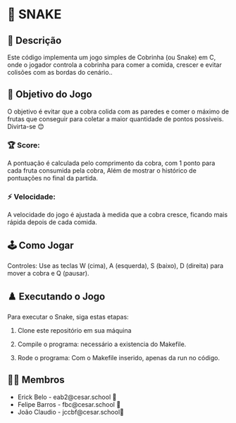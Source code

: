  

# 🐍 SNAKE 

## 📄 Descrição

Este código implementa um jogo simples de Cobrinha (ou Snake) em C, onde o jogador controla a cobrinha para comer a comida, crescer e evitar colisões com as bordas do cenário..

## 🎯 Objetivo do Jogo

O objetivo é evitar que a cobra colida com as paredes e comer o máximo de frutas que conseguir para coletar a maior quantidade de pontos possíveis.
Divirta-se 😊 

### 🏆 Score:
A pontuação é calculada pelo comprimento da cobra, com 1 ponto para cada fruta consumida pela cobra, Além de mostrar o histórico de pontuações no final da partida.

### ⚡️ Velocidade:
A velocidade do jogo é ajustada à medida que a cobra cresce, ficando mais rápida depois de cada comida.


## 🕹️ Como Jogar
Controles: Use as teclas W (cima), A (esquerda), S (baixo), D (direita) para mover a cobra e Q (pausar).


## ♟️ Executando o Jogo

Para executar o Snake, siga estas etapas:

1. Clone este repositório em sua máquina
   
3. Compile o programa:
   necessário a existencia do Makefile.

4. Rode o programa:
   Com o Makefile inserido, apenas da run no código.

## 👩‍💻 Membros

<ul>
  <li>
    <a >Erick Belo - eab2@cesar.school 📩
  </li>
  <li>
    <a > Felipe Barros - fbc@cesar.school 📩
  </li>
  <li>
    <a > João Claudio - jccbf@cesar.school📩
  </li>
</ul>

